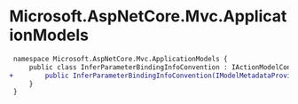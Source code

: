 # Microsoft.AspNetCore.Mvc.ApplicationModels

``` diff
 namespace Microsoft.AspNetCore.Mvc.ApplicationModels {
     public class InferParameterBindingInfoConvention : IActionModelConvention {
+        public InferParameterBindingInfoConvention(IModelMetadataProvider modelMetadataProvider, IServiceProviderIsService serviceProviderIsService);
     }
 }
```

